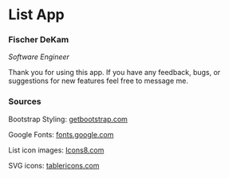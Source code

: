 # List App

### Fischer DeKam
*Software Engineer*

Thank you for using this app. If you have any feedback, bugs, or suggestions for new features feel free to message me.

### Sources
Bootstrap Styling: [getbootstrap.com](https://getbootstrap.com/)

Google Fonts: [fonts.google.com](https://fonts.google.com/)

List icon images: [Icons8.com](https://icons8.com/)

SVG icons: [tablericons.com](https://tablericons.com/)
